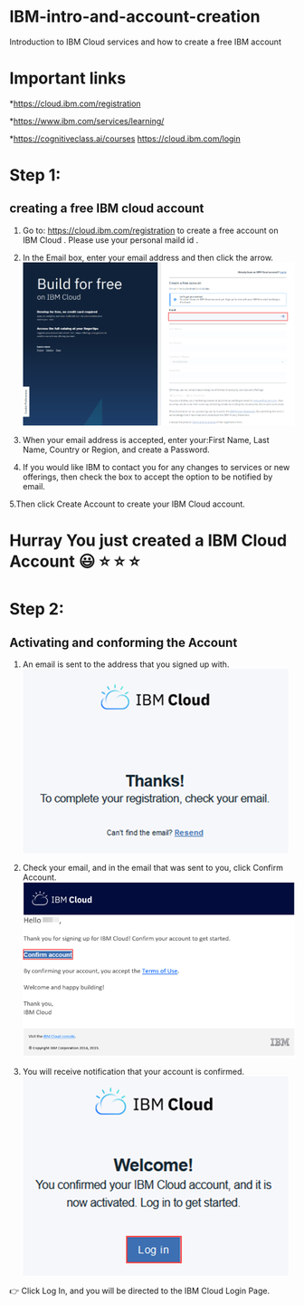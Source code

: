 # IBM-intro-and-account-creation
Introduction to IBM Cloud services and how to create a free IBM account 


# Important links 
*https://cloud.ibm.com/registration

*https://www.ibm.com/services/learning/

*https://cognitiveclass.ai/courses
https://cloud.ibm.com/login

# Step 1: 
## creating a free IBM cloud account 
  1.   Go to: https://cloud.ibm.com/registration to create a free account on IBM Cloud . Please use your personal maild id .
  2.   In the Email box, enter your email address and then click the arrow.
![](Cld_Acct_Lab_-_pic_1.png)

 3.   When your email address is accepted, enter your:First Name, Last Name, Country or Region, and create a Password.

 
 4. If you would like IBM to contact you for any changes to services or new offerings, then check the box to accept the option to be notified by email.


 5.Then click  Create Account to create your IBM Cloud account.


# Hurray You just created a IBM Cloud Account :smiley:	:star: :star: :star:

# Step 2: 
## Activating and conforming the Account 
1.   An email is sent to the address that you signed up with.
 ![](Cld_Acct_Lab_-_pic_2.png)


2.   Check your email, and in the email that was sent to you, click Confirm Account.
![](Cld_Acct_Lab_-_pic_3.png)


3.   You will receive notification that your account is confirmed.
![](Cld_Acct_Lab_-_pic_4.png)


:point_right:               Click Log In, and you will be directed to the IBM Cloud Login Page.







